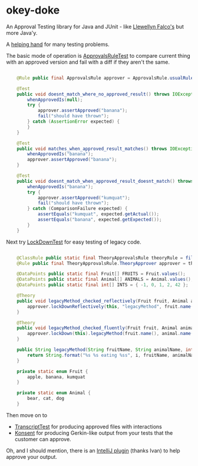 
okey-doke
=========

An Approval Testing library for Java and JUnit - like [Llewellyn Falco's](http://approvaltests.sourceforge.net/) but more Java'y.

A [helping hand](http://youtu.be/EbqaxWjIgOg) for many testing problems.

The basic mode of operation is
[ApprovalsRuleTest](src/test/java/com/oneeyedmen/okeydoke/examples/ApprovalsRuleTest.java)
to compare current thing with an approved version and fail with a diff if they aren't the same.

```java

    @Rule public final ApprovalsRule approver = ApprovalsRule.usualRule();

    @Test
    public void doesnt_match_where_no_approved_result() throws IOException {
        whenApprovedIs(null);
        try {
            approver.assertApproved("banana");
            fail("should have thrown");
        } catch (AssertionError expected) {
        }
    }

    @Test
    public void matches_when_approved_result_matches() throws IOException {
        whenApprovedIs("banana");
        approver.assertApproved("banana");
    }

    @Test
    public void doesnt_match_when_approved_result_doesnt_match() throws IOException {
        whenApprovedIs("banana");
        try {
            approver.assertApproved("kumquat");
            fail("should have thrown");
        } catch (ComparisonFailure expected) {
            assertEquals("kumquat", expected.getActual());
            assertEquals("banana", expected.getExpected());
        }
    }

```

Next try [LockDownTest](src/test/java/com/oneeyedmen/okeydoke/examples/LockDownTest.java)
for easy testing of legacy code.

```java

    @ClassRule public static final TheoryApprovalsRule theoryRule = fileSystemRule("src/test/java");
    @Rule public final TheoryApprovalsRule.TheoryApprover approver = theoryRule.approver();

    @DataPoints public static final Fruit[] FRUITS = Fruit.values();
    @DataPoints public static final Animal[] ANIMALS = Animal.values();
    @DataPoints public static final int[] INTS = { -1, 0, 1, 2, 42 };

    @Theory
    public void legacyMethod_checked_reflectively(Fruit fruit, Animal animal, int  i) throws InvocationTargetException, NoSuchMethodException, IllegalAccessException {
        approver.lockDownReflectively(this, "legacyMethod", fruit.name(), animal.name(), i);
    }

    @Theory
    public void legacyMethod_checked_fluently(Fruit fruit, Animal animal, int  i) throws InvocationTargetException, NoSuchMethodException, IllegalAccessException {
        approver.lockDown(this).legacyMethod(fruit.name(), animal.name(), i);
    }

    public String legacyMethod(String fruitName, String animalName, int i) {
        return String.format("%s %s eating %ss", i, fruitName, animalName);
    }

    private static enum Fruit {
        apple, banana, kumquat
    }

    private static enum Animal {
        bear, cat, dog
    }

```

Then move on to
- [TranscriptTest](src/test/java/com/oneeyedmen/okeydoke/examples/TranscriptTest.java)
for producing approved files with interactions
- [Konsent](https://github.com/dmcg/konsent) for producing Gerkin-like output from your tests that the customer can approve.

Oh, and I should mention, there is an [IntelliJ plugin](https://github.com/s4nchez/okey-doke-idea) (thanks Ivan) to help approve your output.

